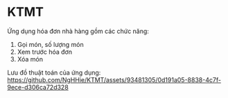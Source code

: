 # KTMT
Ứng dụng hóa đơn nhà hàng gồm các chức năng:
1. Gọi món, số lượng món
2. Xem trước hóa đơn
3. Xóa món

Lưu đồ thuật toán của ứng dụng: 
https://github.com/NgHHie/KTMT/assets/93481305/0d191a05-8838-4c7f-9ece-d306ca72d328

